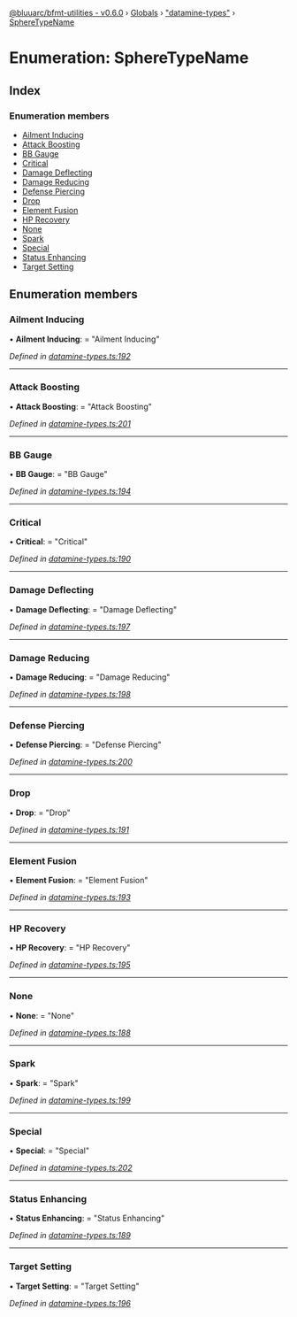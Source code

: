 [@bluuarc/bfmt-utilities - v0.6.0](../README.md) › [Globals](../globals.md) › ["datamine-types"](../modules/_datamine_types_.md) › [SphereTypeName](_datamine_types_.spheretypename.md)

# Enumeration: SphereTypeName

## Index

### Enumeration members

* [Ailment Inducing](_datamine_types_.spheretypename.md#ailment-inducing)
* [Attack Boosting](_datamine_types_.spheretypename.md#attack-boosting)
* [BB Gauge](_datamine_types_.spheretypename.md#bb-gauge)
* [Critical](_datamine_types_.spheretypename.md#critical)
* [Damage Deflecting](_datamine_types_.spheretypename.md#damage-deflecting)
* [Damage Reducing](_datamine_types_.spheretypename.md#damage-reducing)
* [Defense Piercing](_datamine_types_.spheretypename.md#defense-piercing)
* [Drop](_datamine_types_.spheretypename.md#drop)
* [Element Fusion](_datamine_types_.spheretypename.md#element-fusion)
* [HP Recovery](_datamine_types_.spheretypename.md#hp-recovery)
* [None](_datamine_types_.spheretypename.md#none)
* [Spark](_datamine_types_.spheretypename.md#spark)
* [Special](_datamine_types_.spheretypename.md#special)
* [Status Enhancing](_datamine_types_.spheretypename.md#status-enhancing)
* [Target Setting](_datamine_types_.spheretypename.md#target-setting)

## Enumeration members

###  Ailment Inducing

• **Ailment Inducing**: = "Ailment Inducing"

*Defined in [datamine-types.ts:192](https://github.com/BluuArc/bfmt-utilities/blob/master/src/datamine-types.ts#L192)*

___

###  Attack Boosting

• **Attack Boosting**: = "Attack Boosting"

*Defined in [datamine-types.ts:201](https://github.com/BluuArc/bfmt-utilities/blob/master/src/datamine-types.ts#L201)*

___

###  BB Gauge

• **BB Gauge**: = "BB Gauge"

*Defined in [datamine-types.ts:194](https://github.com/BluuArc/bfmt-utilities/blob/master/src/datamine-types.ts#L194)*

___

###  Critical

• **Critical**: = "Critical"

*Defined in [datamine-types.ts:190](https://github.com/BluuArc/bfmt-utilities/blob/master/src/datamine-types.ts#L190)*

___

###  Damage Deflecting

• **Damage Deflecting**: = "Damage Deflecting"

*Defined in [datamine-types.ts:197](https://github.com/BluuArc/bfmt-utilities/blob/master/src/datamine-types.ts#L197)*

___

###  Damage Reducing

• **Damage Reducing**: = "Damage Reducing"

*Defined in [datamine-types.ts:198](https://github.com/BluuArc/bfmt-utilities/blob/master/src/datamine-types.ts#L198)*

___

###  Defense Piercing

• **Defense Piercing**: = "Defense Piercing"

*Defined in [datamine-types.ts:200](https://github.com/BluuArc/bfmt-utilities/blob/master/src/datamine-types.ts#L200)*

___

###  Drop

• **Drop**: = "Drop"

*Defined in [datamine-types.ts:191](https://github.com/BluuArc/bfmt-utilities/blob/master/src/datamine-types.ts#L191)*

___

###  Element Fusion

• **Element Fusion**: = "Element Fusion"

*Defined in [datamine-types.ts:193](https://github.com/BluuArc/bfmt-utilities/blob/master/src/datamine-types.ts#L193)*

___

###  HP Recovery

• **HP Recovery**: = "HP Recovery"

*Defined in [datamine-types.ts:195](https://github.com/BluuArc/bfmt-utilities/blob/master/src/datamine-types.ts#L195)*

___

###  None

• **None**: = "None"

*Defined in [datamine-types.ts:188](https://github.com/BluuArc/bfmt-utilities/blob/master/src/datamine-types.ts#L188)*

___

###  Spark

• **Spark**: = "Spark"

*Defined in [datamine-types.ts:199](https://github.com/BluuArc/bfmt-utilities/blob/master/src/datamine-types.ts#L199)*

___

###  Special

• **Special**: = "Special"

*Defined in [datamine-types.ts:202](https://github.com/BluuArc/bfmt-utilities/blob/master/src/datamine-types.ts#L202)*

___

###  Status Enhancing

• **Status Enhancing**: = "Status Enhancing"

*Defined in [datamine-types.ts:189](https://github.com/BluuArc/bfmt-utilities/blob/master/src/datamine-types.ts#L189)*

___

###  Target Setting

• **Target Setting**: = "Target Setting"

*Defined in [datamine-types.ts:196](https://github.com/BluuArc/bfmt-utilities/blob/master/src/datamine-types.ts#L196)*
